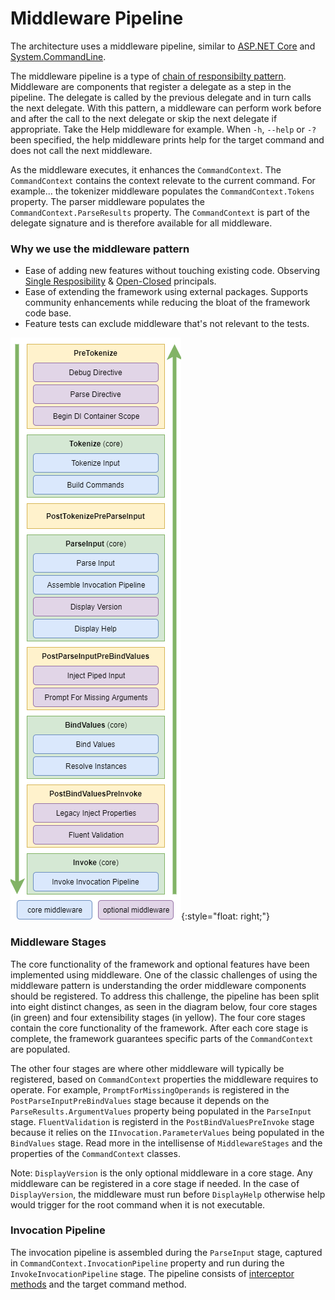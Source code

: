 # Middleware Pipeline

The architecture uses a middleware pipeline, similar to [ASP.NET Core](https://thomaslevesque.com/2018/03/27/understanding-the-asp-net-core-middleware-pipeline/) and [System.CommandLine](https://github.com/dotnet/command-line-api/wiki/How-To#middleware-pipeline).

The middleware pipeline is a type of [chain of responsibilty pattern](https://en.wikipedia.org/wiki/Chain-of-responsibility_pattern).  
Middleware are components that register a delegate as a step in the pipeline.  The delegate is called by the previous delegate and in turn calls the next delegate.  With this pattern, a middleware can perform work before and after the call to the next delegate or skip the next delegate if appropriate.  Take the Help middleware for example. When `-h`, `--help` or `-?` been specified, the help middleware prints help for the target command and does not call the next middleware.

As the middleware executes, it enhances the `CommandContext`.  The `CommandContext` contains the context relevate to the current command. For example... the tokenizer middleware populates the `CommandContext.Tokens` property.  The parser middleware populates the `CommandContext.ParseResults` property.  The `CommandContext` is part of the delegate signature and is therefore available for all middleware.

### Why we use the middleware pattern
* Ease of adding new features without touching existing code. Observing [Single Resposibility](https://en.wikipedia.org/wiki/Single_responsibility_principle) &  [Open-Closed](https://en.wikipedia.org/wiki/Open%E2%80%93closed_principle) principals.
* Ease of extending the framework using external packages. Supports community enhancements while reducing the bloat of the framework code base.
* Feature tests can exclude middleware that's not relevant to the tests.

![Middleware](./../diagrams/MiddlewarePipeline.png){:style="float: right;"}

### Middleware Stages
The core functionality of the framework and optional features have been implemented using middleware. 
One of the classic challenges of using the middleware pattern is understanding the order middleware components should be registered. To address this challenge, the pipeline has been split into eight distinct changes, as seen in the diagram below, four core stages (in green) and four extensibility stages (in yellow). The four core stages contain the core functionality of the framework. After each core stage is complete, the framework guarantees specific parts of the `CommandContext` are populated.

The other four stages are where other middleware will typically be registered, based on `CommandContext` properties the middleware requires to operate. For example, `PromptForMissingOperands` is registered in the `PostParseInputPreBindValues` stage because it depends on the `ParseResults.ArgumentValues` property being populated in the `ParseInput` stage. `FluentValidation` is registerd in the `PostBindValuesPreInvoke` stage because it relies on the `IInvocation.ParameterValues` being populated in the `BindValues` stage.  Read more in the intellisense of `MiddlewareStages` and the properties of the `CommandContext` classes.

Note: `DisplayVersion` is the only optional middleware in a core stage. Any middleware can be registered in a core stage if needed. In the case of `DisplayVersion`, the middleware must run before `DisplayHelp` otherwise help would trigger for the root command when it is not executable.


### Invocation Pipeline
The invocation pipeline is assembled during the `ParseInput` stage, captured in `CommandContext.InvocationPipeline` property and run during the `InvokeInvocationPipeline` stage. The pipeline consists of [interceptor methods](interceptors.md) and the target command method.